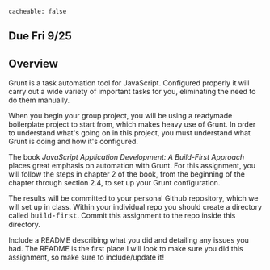 ```
cacheable: false
```

## **Due Fri 9/25**

## Overview

Grunt is a task automation tool for JavaScript. Configured properly it will carry out a wide variety of important tasks for you, eliminating the need to do them manually.

When you begin your group project, you will be using a readymade boilerplate project to start from, which makes heavy use of Grunt. In order to understand what's going on in this project, you must understand what Grunt is doing and how it's configured.

The book *JavaScript Application Development: A Build-First Approach* places great emphasis on automation with Grunt. For this assignment, you will follow the steps in chapter 2 of the book, from the beginning of the chapter through section 2.4, to set up your Grunt configuration.

The results will be committed to your personal Github repository, which we will set up in class. Within your individual repo you should create a directory called <span style="font-family: 'Courier New', Courier, 'Lucida Sans Typewriter', 'Lucida Typewriter', monospace;">build-first</span>. Commit this assignment to the repo inside this directory.

Include a README describing what you did and detailing any issues you had. The README is the first place I will look to make sure you did this assignment, so make sure to include/update it!
